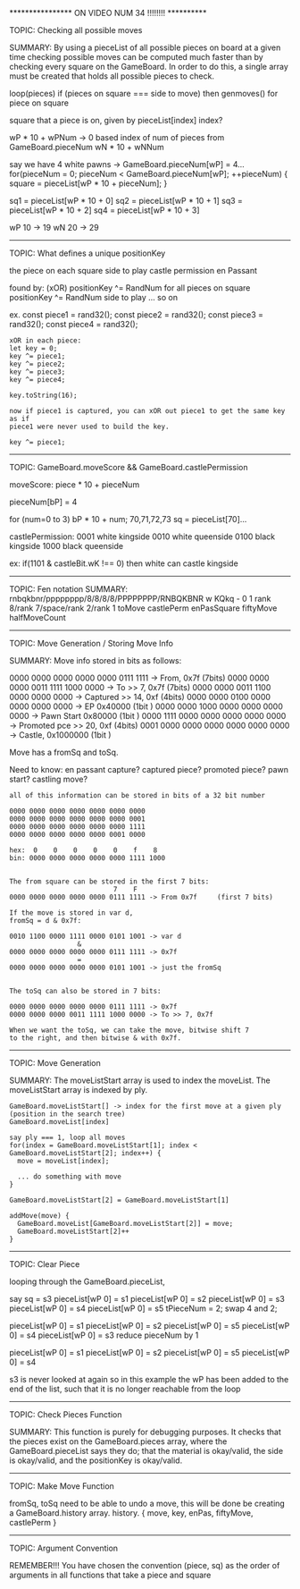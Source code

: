 **************** ON VIDEO NUM 34 !!!!!!!!    **********

TOPIC: Checking all possible moves

SUMMARY: By using a pieceList of all possible pieces on board at a given time
         checking possible moves can be computed much faster than by checking 
         every square on the GameBoard. In order to do this, a single array 
         must be created that holds all possible pieces to check. 

loop(pieces) 
if (pieces on square === side to move)
then genmoves() for piece on square 


square that a piece is on, given by pieceList[index]
index? 

wP * 10 + wPNum -> 0 based index of num of pieces from GameBoard.pieceNum
wN * 10 + wNNum


say we have 4 white pawns -> GameBoard.pieceNum[wP] = 4...
for(pieceNum = 0; pieceNum < GameBoard.pieceNum[wP]; ++pieceNum) {
  square = pieceList[wP * 10 + pieceNum];
}

sq1 = pieceList[wP * 10 + 0]
sq2 = pieceList[wP * 10 + 1]
sq3 = pieceList[wP * 10 + 2]
sq4 = pieceList[wP * 10 + 3]

wP 10 -> 19
wN 20 -> 29 

-----------------------------------------------------------------------

TOPIC: What defines a unique positionKey

the piece on each square 
side to play 
castle permission 
en Passant 

found by: (xOR)
positionKey ^= RandNum for all pieces on square 
positionKey ^= RandNum side to play 
... so on 

ex. const piece1 = rand32();
    const piece2 = rand32();
    const piece3 = rand32();
    const piece4 = rand32();  

    xOR in each piece:
    let key = 0; 
    key ^= piece1;
    key ^= piece2; 
    key ^= piece3;
    key ^= piece4;

    key.toString(16); 

    now if piece1 is captured, you can xOR out piece1 to get the same key as if
    piece1 were never used to build the key.

    key ^= piece1; 

-----------------------------------------------------------------------

TOPIC: GameBoard.moveScore && GameBoard.castlePermission 

moveScore: 
  piece * 10 + pieceNum         

  pieceNum[bP] = 4 

  for (num=0 to 3) 
    bP * 10 + num;     70,71,72,73
    sq = pieceList[70]...

castlePermission: 
  0001   white kingside
  0010   white queenside
  0100   black kingside
  1000   black queenside

  ex: if(1101 & castleBit.wK !== 0) then white can castle kingside

-----------------------------------------------------------------------

TOPIC: Fen notation 
SUMMARY:
rnbqkbnr/pppppppp/8/8/8/8/PPPPPPPP/RNBQKBNR w KQkq - 0 1
rank 8/rank 7/space/rank 2/rank 1 toMove castlePerm enPasSquare fiftyMove halfMoveCount

-----------------------------------------------------------------------

TOPIC: Move Generation / Storing Move Info

SUMMARY: Move info stored in bits as follows: 

  0000 0000 0000 0000 0000 0111 1111 -> From, 0x7f               (7bits)
  0000 0000 0000 0011 1111 1000 0000 -> To >> 7, 0x7f            (7bits)
  0000 0000 0011 1100 0000 0000 0000 -> Captured >> 14, 0xf      (4bits)
  0000 0000 0100 0000 0000 0000 0000 -> EP 0x40000               (1bit )
  0000 0000 1000 0000 0000 0000 0000 -> Pawn Start 0x80000       (1bit )
  0000 1111 0000 0000 0000 0000 0000 -> Promoted pce >> 20, 0xf  (4bits)
  0001 0000 0000 0000 0000 0000 0000 -> Castle, 0x1000000        (1bit )
  
  Move has a fromSq and toSq. 

  Need to know: 
    en passant capture?
    captured piece?
    promoted piece?
    pawn start?
    castling move?

    all of this information can be stored in bits of a 32 bit number

    0000 0000 0000 0000 0000 0000 0000
    0000 0000 0000 0000 0000 0000 0001
    0000 0000 0000 0000 0000 0000 1111
    0000 0000 0000 0000 0000 0001 0000

    hex:  0    0    0    0    0    f    8
    bin: 0000 0000 0000 0000 0000 1111 1000


    The from square can be stored in the first 7 bits: 
                              7    F
    0000 0000 0000 0000 0000 0111 1111 -> From 0x7f     (first 7 bits)  

    If the move is stored in var d,
    fromSq = d & 0x7f:

    0010 1100 0000 1111 0000 0101 1001 -> var d 
                     &
    0000 0000 0000 0000 0000 0111 1111 -> 0x7f
                     =
    0000 0000 0000 0000 0000 0101 1001 -> just the fromSq


    The toSq can also be stored in 7 bits: 

    0000 0000 0000 0000 0000 0111 1111 -> 0x7f
    0000 0000 0000 0011 1111 1000 0000 -> To >> 7, 0x7f

    When we want the toSq, we can take the move, bitwise shift 7 
    to the right, and then bitwise & with 0x7f. 

-----------------------------------------------------------------------

TOPIC: Move Generation 

SUMMARY: The moveListStart array is used to index the moveList. The 
         moveListStart array is indexed by ply. 

    GameBoard.moveListStart[] -> index for the first move at a given ply (position in the search tree)
    GameBoard.moveList[index] 

    say ply === 1, loop all moves 
    for(index = GameBoard.moveListStart[1]; index < GameBoard.moveListStart[2]; index++) {
      move = moveList[index]; 

      ... do something with move
    }

    GameBoard.moveListStart[2] = GameBoard.moveListStart[1]

    addMove(move) {
      GameBoard.moveList[GameBoard.moveListStart[2]] = move; 
      GameBoard.moveListStart[2]++
    }

-----------------------------------------------------------------------

TOPIC: Clear Piece 

  looping through the GameBoard.pieceList, 

  say sq = s3 
  pieceList[wP 0] = s1
  pieceList[wP 0] = s2
  pieceList[wP 0] = s3
  pieceList[wP 0] = s4
  pieceList[wP 0] = s5
  tPieceNum = 2; 
  swap 4 and 2; 

  pieceList[wP 0] = s1
  pieceList[wP 0] = s2
  pieceList[wP 0] = s5
  pieceList[wP 0] = s4
  pieceList[wP 0] = s3
  reduce pieceNum by 1 

  pieceList[wP 0] = s1
  pieceList[wP 0] = s2
  pieceList[wP 0] = s5
  pieceList[wP 0] = s4

  s3 is never looked at again
  so in this example the wP has been added to the end of the list, 
  such that it is no longer reachable from the loop 

-----------------------------------------------------------------------

TOPIC: Check Pieces Function 

SUMMARY: This function is purely for debugging purposes. It checks that the pieces exist
        on the GameBoard.pieces array, where the GameBoard.pieceList says they do; that the
        material is okay/valid, the side is okay/valid, and the positionKey is okay/valid.

-----------------------------------------------------------------------

TOPIC: Make Move Function 


  fromSq, toSq 
  need to be able to undo a move, this will be done be creating a 
  GameBoard.history array. 
  history. { move, key, enPas, fiftyMove, castlePerm }

-----------------------------------------------------------------------

TOPIC: Argument Convention 

  REMEMBER!!! You have chosen the convention (piece, sq) as the order of arguments 
              in all functions that take a piece and square 































